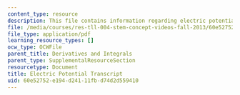 ```yaml
---
content_type: resource
description: This file contains information regarding electric potential transcript.
file: /media/courses/res-tll-004-stem-concept-videos-fall-2013/60e52752e194d24111fbd74d2d559410_MITRES_TLL-004F13_ElecPote.pdf
file_type: application/pdf
learning_resource_types: []
ocw_type: OCWFile
parent_title: Derivatives and Integrals
parent_type: SupplementalResourceSection
resourcetype: Document
title: Electric Potential Transcript
uid: 60e52752-e194-d241-11fb-d74d2d559410
---
```

